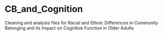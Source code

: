 # CB_and_Cognition
Cleaning and analysis files for Racial and Ethnic Differences in Community Belonging and its Impact on Cognitive Function in Older Adults
